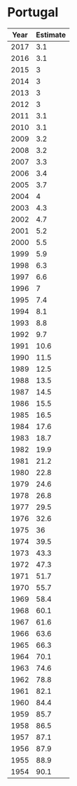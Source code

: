 # Portugal

| Year | Estimate |
| ---- | -------- |
| 2017 | 3.1 |
| 2016 | 3.1 |
| 2015 | 3 |
| 2014 | 3 |
| 2013 | 3 |
| 2012 | 3 |
| 2011 | 3.1 |
| 2010 | 3.1 |
| 2009 | 3.2 |
| 2008 | 3.2 |
| 2007 | 3.3 |
| 2006 | 3.4 |
| 2005 | 3.7 |
| 2004 | 4 |
| 2003 | 4.3 |
| 2002 | 4.7 |
| 2001 | 5.2 |
| 2000 | 5.5 |
| 1999 | 5.9 |
| 1998 | 6.3 |
| 1997 | 6.6 |
| 1996 | 7 |
| 1995 | 7.4 |
| 1994 | 8.1 |
| 1993 | 8.8 |
| 1992 | 9.7 |
| 1991 | 10.6 |
| 1990 | 11.5 |
| 1989 | 12.5 |
| 1988 | 13.5 |
| 1987 | 14.5 |
| 1986 | 15.5 |
| 1985 | 16.5 |
| 1984 | 17.6 |
| 1983 | 18.7 |
| 1982 | 19.9 |
| 1981 | 21.2 |
| 1980 | 22.8 |
| 1979 | 24.6 |
| 1978 | 26.8 |
| 1977 | 29.5 |
| 1976 | 32.6 |
| 1975 | 36 |
| 1974 | 39.5 |
| 1973 | 43.3 |
| 1972 | 47.3 |
| 1971 | 51.7 |
| 1970 | 55.7 |
| 1969 | 58.4 |
| 1968 | 60.1 |
| 1967 | 61.6 |
| 1966 | 63.6 |
| 1965 | 66.3 |
| 1964 | 70.1 |
| 1963 | 74.6 |
| 1962 | 78.8 |
| 1961 | 82.1 |
| 1960 | 84.4 |
| 1959 | 85.7 |
| 1958 | 86.5 |
| 1957 | 87.1 |
| 1956 | 87.9 |
| 1955 | 88.9 |
| 1954 | 90.1 |